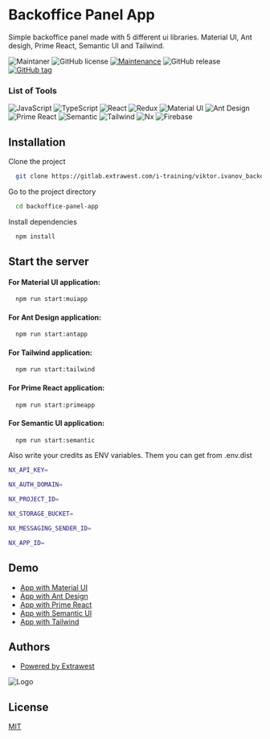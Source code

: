 # Backoffice Panel App

Simple backoffice panel made with 5 different ui libraries. Material UI, Ant desigh, Prime React, Semantic UI and Tailwind.

![Maintaner](https://img.shields.io/badge/maintainer-extrawest.com-blue) ![GitHub license](https://img.shields.io/github/license/extrawest/react-nx-starter) [![Maintenance](https://img.shields.io/badge/Maintained%3F-yes-green.svg)](https://github.com/extrawest/react-nx-starter/graphs/commit-activity) ![GitHub release](https://img.shields.io/github/v/release/extrawest/react-nx-starter) [![GitHub tag](https://img.shields.io/github/v/tag/extrawest/react-nx-starter)](https://github.com/extrawest/react-nx-starter/tags/)

### List of Tools

![JavaScript](https://img.shields.io/badge/JavaScript-F7DF1E?style=for-the-badge&logo=javascript&logoColor=black) ![TypeScript](https://img.shields.io/badge/TypeScript-007ACC?style=for-the-badge&logo=typescript&logoColor=white) ![React](https://img.shields.io/badge/React-20232A?style=for-the-badge&logo=react&logoColor=61DAFB) ![Redux](https://img.shields.io/badge/Redux-593D88?style=for-the-badge&logo=redux&logoColor=white) ![Material UI](https://img.shields.io/badge/Material--UI-0081CB?style=for-the-badge&logo=mui&logoColor=white) ![Ant Design](https://img.shields.io/badge/Ant--Design-grey?style=for-the-badge&logo=antdesign&logoColor=red) ![Prime React](https://img.shields.io/badge/Prime--React-0081CB?style=for-the-badge&logo=&logoColor=white) ![Semantic](https://img.shields.io/badge/Semantic-4F46E5?style=for-the-badge&logo=Semantic+UI+React&logoColor=white) ![Tailwind](https://img.shields.io/static/v1?style=for-the-badge&message=Tailwind+CSS&color=222222&logo=Tailwind+CSS&logoColor=06B6D4&label=) ![Nx](https://img.shields.io/badge/workspace-143157?style=for-the-badge&logo=NX&logoColor=white) ![Firebase](https://img.shields.io/badge/Firebase-FFCB2B?style=for-the-badge&logo=firebase&logoColor=333333)
## Installation

Clone the project

```sh
  git clone https://gitlab.extrawest.com/i-training/viktor.ivanov_backoffice-panel.git
```

Go to the project directory

```sh
  cd backoffice-panel-app
```

Install dependencies

```sh
  npm install
```

## Start the server

#### For Material UI application:
```sh
  npm run start:muiapp
```
#### For Ant Design application:
```sh
  npm run start:antapp
```
#### For Tailwind application:
```sh
  npm run start:tailwind
```
#### For Prime React application:
```sh
  npm run start:primeapp
```
#### For Semantic UI application:
```sh
  npm run start:semantic
```



Also write your credits as ENV variables. Them you can get from .env.dist
```sh
NX_API_KEY=

NX_AUTH_DOMAIN=

NX_PROJECT_ID=

NX_STORAGE_BUCKET=

NX_MESSAGING_SENDER_ID=

NX_APP_ID=
```
## Demo

- [App with Material UI](https://muiapp-8b700.firebaseapp.com)
- [App with Ant Design](https://antapp.firebaseapp.com)
- [App with Prime React](https://primeapp-d8a6a.firebaseapp.com/)
- [App with Semantic UI](https://semanticapp.firebaseapp.com/)
- [App with Tailwind](https://tailwind-a2011.firebaseapp.com/)
## Authors

- [Powered by Extrawest](https://www.extrawest.com/)


![Logo](https://www.extrawest.com/wp-content/uploads/2017/08/logo-2.png)


## License

[MIT](https://choosealicense.com/licenses/mit/)

